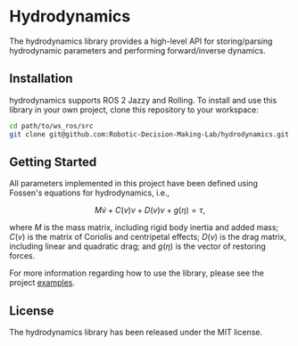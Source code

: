 # Hydrodynamics

The hydrodynamics library provides a high-level API for storing/parsing
hydrodynamic parameters and performing forward/inverse dynamics.

## Installation

hydrodynamics supports ROS 2 Jazzy and Rolling. To install and use
this library in your own project, clone this repository to your workspace:

```bash
cd path/to/ws_ros/src
git clone git@github.com:Robotic-Decision-Making-Lab/hydrodynamics.git
```

## Getting Started

All parameters implemented in this project have been defined using Fossen's
equations for hydrodynamics, i.e.,

```math
M\dot{v} + C(v)v + D(v)v + g(\eta) = \tau,
```

where $M$ is the mass matrix, including rigid body inertia and added mass;
$C(v)$ is the matrix of Coriolis and centripetal effects; $D(v)$ is the drag
matrix, including linear and quadratic drag; and $g(\eta)$ is the vector of
restoring forces.

For more information regarding how to use the library, please see the project
[examples](https://github.com/Robotic-Decision-Making-Lab/hydrodynamics/tree/main/examples).

## License

The hydrodynamics library has been released under the MIT license.

